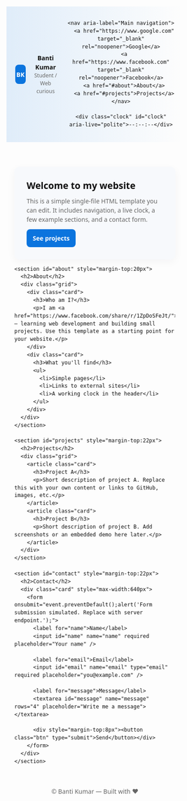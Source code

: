 <!DOCTYPE html>
<html lang="en">
<head>
  <meta charset="utf-8" />
  <meta name="viewport" content="width=device-width, initial-scale=1" />
  <title>My Website - Banti Kumar</title>
  <meta name="description" content="Simple single-file website with navigation, clock, and sample sections." />
  <style>
    /* Simple, clean styles */
    :root{--accent:#0b74de;--muted:#666}
    *{box-sizing:border-box}
    body{font-family:system-ui,-apple-system,Segoe UI,Roboto,'Helvetica Neue',Arial;line-height:1.5;margin:0;color:#111}
    header{background:linear-gradient(90deg,rgba(11,116,222,0.12),transparent);padding:16px 20px;display:flex;align-items:center;justify-content:space-between;gap:16px}
    .brand{display:flex;gap:12px;align-items:center}
    .logo{width:44px;height:44px;border-radius:8px;background:var(--accent);display:grid;place-items:center;color:white;font-weight:700}
    nav a{margin-right:12px;text-decoration:none;color:var(--accent);font-weight:600}
    .clock{font-weight:700;font-family:monospace}
    main{max-width:1000px;margin:28px auto;padding:0 18px}
    .hero{padding:28px;border-radius:12px;background:#f7f9fc;box-shadow:0 6px 20px rgba(15,30,60,0.04)}
    .grid{display:grid;grid-template-columns:repeat(auto-fit,minmax(240px,1fr));gap:16px;margin-top:18px}
    .card{padding:16px;border-radius:10px;background:white;box-shadow:0 6px 18px rgba(12,24,48,0.04)}
    footer{padding:20px;text-align:center;color:var(--muted);font-size:14px}
    .btn{display:inline-block;padding:10px 14px;border-radius:8px;background:var(--accent);color:#fff;text-decoration:none;font-weight:600}
    form{display:grid;gap:8px}
    input,textarea{padding:8px;border-radius:6px;border:1px solid #ddd}
    @media (max-width:520px){header{padding:12px} .brand span{display:none}}
  </style>
</head>
<body>
  <header>
    <div class="brand">
      <div class="logo">BK</div>
      <div>
        <div style="font-weight:700">Banti Kumar</div>
        <div style="font-size:12px;color:var(--muted)">Student / Web curious</div>
      </div>
    </div>

    <nav aria-label="Main navigation">
      <a href="https://www.google.com" target="_blank" rel="noopener">Google</a>
      <a href="https://www.facebook.com" target="_blank" rel="noopener">Facebook</a>
      <a href="#about">About</a>
      <a href="#projects">Projects</a>
    </nav>

    <div class="clock" id="clock" aria-live="polite">--:--:--</div>
  </header>

  <main>
    <section class="hero" id="home">
      <h1 style="margin:0 0 8px">Welcome to my website</h1>
      <p style="margin:0;color:var(--muted)">This is a simple single-file HTML template you can edit. It includes navigation, a live clock, a few example sections, and a contact form.</p>
      <div style="margin-top:12px"><a class="btn" href="#projects">See projects</a></div>
    </section>

    <section id="about" style="margin-top:20px">
      <h2>About</h2>
      <div class="grid">
        <div class="card">
          <h3>Who am I?</h3>
          <p>I am <a href="https://www.facebook.com/share/r/1ZpDoSFeJt/">Banti</a> — learning web development and building small projects. Use this template as a starting point for your website.</p>
        </div>
        <div class="card">
          <h3>What you'll find</h3>
          <ul>
            <li>Simple pages</li>
            <li>Links to external sites</li>
            <li>A working clock in the header</li>
          </ul>
        </div>
      </div>
    </section>

    <section id="projects" style="margin-top:22px">
      <h2>Projects</h2>
      <div class="grid">
        <article class="card">
          <h3>Project A</h3>
          <p>Short description of project A. Replace this with your own content or links to GitHub, images, etc.</p>
        </article>
        <article class="card">
          <h3>Project B</h3>
          <p>Short description of project B. Add screenshots or an embedded demo here later.</p>
        </article>
      </div>
    </section>

    <section id="contact" style="margin-top:22px">
      <h2>Contact</h2>
      <div class="card" style="max-width:640px">
        <form onsubmit="event.preventDefault();alert('Form submission simulated. Replace with server endpoint.');">
          <label for="name">Name</label>
          <input id="name" name="name" required placeholder="Your name" />

          <label for="email">Email</label>
          <input id="email" name="email" type="email" required placeholder="you@example.com" />

          <label for="message">Message</label>
          <textarea id="message" name="message" rows="4" placeholder="Write me a message"></textarea>

          <div style="margin-top:8px"><button class="btn" type="submit">Send</button></div>
        </form>
      </div>
    </section>
  </main>

  <footer>
    <div>© <span id="year"></span> Banti Kumar — Built with ❤️</div>
  </footer>

  <script>
    // Live clock (HH:MM:SS) in user's locale
    function updateClock(){
      const el = document.getElementById('clock');
      const now = new Date();
      const h = String(now.getHours()).padStart(2,'0');
      const m = String(now.getMinutes()).padStart(2,'0');
      const s = String(now.getSeconds()).padStart(2,'0');
      el.textContent = `${h}:${m}:${s}`;
    }
    setInterval(updateClock, 250);
    updateClock();

    // Footer year
    document.getElementById('year').textContent = new Date().getFullYear();

    // Simple keyboard accessibility: focus first main link with "g" press (example)
    document.addEventListener('keydown', (e)=>{
      if(e.key.toLowerCase()==='g'){
        const a = document.querySelector('nav a');
        if(a) a.focus();
      }
    });
  </script>
</body>
</html>
